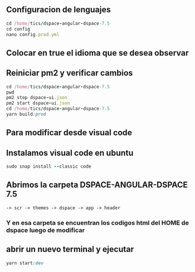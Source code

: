 ## Configuracion de lenguajes
```ruby
cd /home/tics/dspace-angular-dspace-7.5
cd config
nano config.prod.yml
```
## Colocar en true el idioma que se desea observar
## Reiniciar pm2 y verificar cambios

```ruby
cd /home/tics/dspace-angular-dspace-7.5
pwd
pm2 stop dspace-ui.json
pm2 start dspace-ui.json
cd /home/tics/dspace-angular-dspace-7.5
yarn build:prod
```
## Para modificar desde visual code
## Instalamos visual code en ubuntu
```ruby
sudo snap install --classic code
```
## Abrimos la carpeta DSPACE-ANGULAR-DSPACE 7.5
```
-> scr -> themes -> dspace -> app -> header
```
### Y en esa carpeta se encuentran los codigos html del HOME de dspace luego de modificar 
## abrir un nuevo terminal y ejecutar
```ruby
yarn start:dev
```

